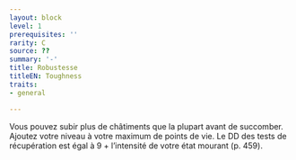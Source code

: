 ```yaml
---
layout: block
level: 1
prerequisites: ''
rarity: C
source: ??
summary: '-'
title: Robustesse
titleEN: Toughness
traits:
- general

---
```


<p>Vous pouvez subir plus de châtiments que la plupart avant de succomber. Ajoutez votre niveau à votre maximum de points de vie. Le DD des tests de récupération est égal à 9 + l’intensité de votre état mourant (p. 459).</p>